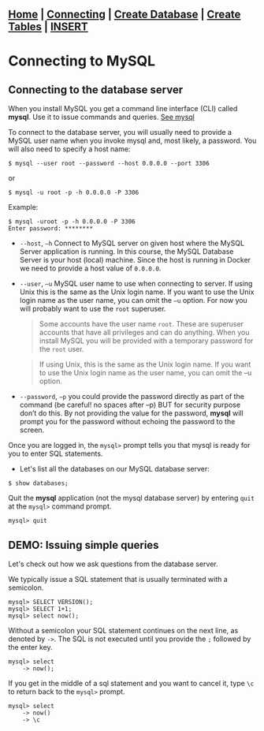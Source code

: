 [Home](/) | [Connecting](/2-connecting/) | [Create Database](/3-create-database/) | [Create Tables](/4-create-table/) | [INSERT](/5-insert/)  
---

# Connecting to MySQL

## Connecting to the database server

When you install MySQL you get a command line interface (CLI) called **mysql**.  Use it to issue commands and queries. [See mysql](http://dev.mysql.com/doc/refman/5.7/en/mysql.html)

To connect to the database server, you will usually need to provide a MySQL user name when you invoke mysql and, most likely, a password. You will also need to specify a host name:

```
$ mysql --user root --password --host 0.0.0.0 --port 3306
```
or

```
$ mysql -u root -p -h 0.0.0.0 -P 3306
```

Example:

```
$ mysql -uroot -p -h 0.0.0.0 -P 3306
Enter password: ********
```

- `--host`, `–h`  Connect to MySQL server on given host where the MySQL Server application is running.  In this course, the MySQL Database Server is your host (local) machine.  Since the host is running in Docker we need to provide a host value of `0.0.0.0`.

- `--user`, `–u` MySQL user name to use when connecting to server.  If using Unix this is the same as the Unix login name.  If you want to use the Unix login name as the user name, you can omit the `–u` option.  For now you will probably want to use the `root` superuser.  



    > Some accounts have the user name `root`. These are superuser accounts that have all privileges and can do anything. When you install MySQL you will be provided with a temporary password for the `root` user.

    > If using Unix, this is the same as the Unix login name.  If you want to use the Unix login name as the user name, you can omit the –u option.  

- `--password`, `–p` you could provide the password directly as part of the command (be careful! no spaces after –p) BUT for security purpose don’t do this.  By not providing the value for the password, **mysql** will prompt you for the password without echoing the password to the screen.

Once you are logged in, the `mysql>` prompt tells you that mysql is ready for you to enter SQL statements.

- Let's list all the databases on our MySQL database server:

```
$ show databases;
```

Quit the **mysql** application (not the mysql database server) by entering `quit` at the `mysql>` command prompt.

```
mysql> quit
```

## DEMO:  Issuing simple queries

Let's check out how we ask questions from the database server.  

We typically issue a SQL statement that is usually terminated with a semicolon.

```
mysql> SELECT VERSION();
mysql> SELECT 1+1;
mysql> select now();
```

Without a semicolon your SQL statement continues on the next line, as denoted by `->`.  The SQL is not executed until you provide the `;` followed by the enter key.

```
mysql> select
    -> now();
```

If you get in the middle of a sql statement and you want to cancel it, type  `\c` to return back to the `mysql>` prompt.

```
mysql> select
    -> now()
    -> \c
```
